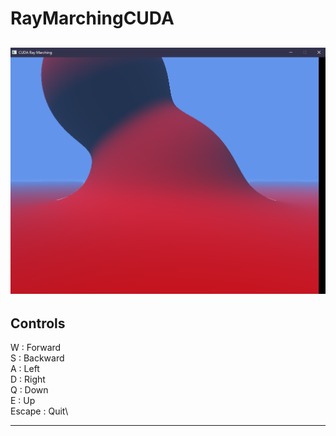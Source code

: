 # RayMarchingCUDA
![last render](https://raw.githubusercontent.com/AlanParadis/RayMarchingCUDA/master/LastRender.png)
-
## Controls

W : Forward\
S : Backward\
A : Left\
D : Right\
Q : Down\
E : Up\
Escape : Quit\

----
